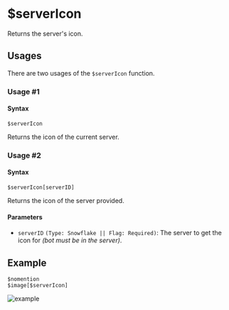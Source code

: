 # $serverIcon
Returns the server's icon.

## Usages
There are two usages of the `$serverIcon` function.

### Usage #1
#### Syntax
```
$serverIcon
```
Returns the icon of the current server.

### Usage #2
#### Syntax
```
$serverIcon[serverID]
```
Returns the icon of the server provided.

#### Parameters 
- `serverID` `(Type: Snowflake || Flag: Required)`: The server to get the icon for *(bot must be in the server)*.

## Example
```
$nomention
$image[$serverIcon]
```

![example](https://user-images.githubusercontent.com/69215413/126366328-80246e22-4e8c-41f6-9cb0-c0b547236c66.png)

